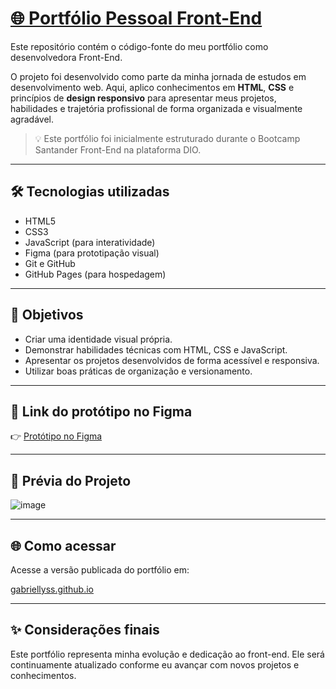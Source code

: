 # [🌐 Portfólio Pessoal Front-End](https://gabriellyss.github.io/)

Este repositório contém o código-fonte do meu portfólio como desenvolvedora Front-End.

O projeto foi desenvolvido como parte da minha jornada de estudos em desenvolvimento web. Aqui, aplico conhecimentos em **HTML**, **CSS** e princípios de **design responsivo** para apresentar meus projetos, habilidades e trajetória profissional de forma organizada e visualmente agradável.

> 💡 Este portfólio foi inicialmente estruturado durante o Bootcamp Santander Front-End na plataforma DIO.

---

## 🛠 Tecnologias utilizadas

- HTML5  
- CSS3  
- JavaScript (para interatividade)  
- Figma (para prototipação visual)  
- Git e GitHub  
- GitHub Pages (para hospedagem)

---

## 🎯 Objetivos

- Criar uma identidade visual própria.
- Demonstrar habilidades técnicas com HTML, CSS e JavaScript.
- Apresentar os projetos desenvolvidos de forma acessível e responsiva.
- Utilizar boas práticas de organização e versionamento.

---

## 📐 Link do protótipo no Figma

👉 [Protótipo no Figma](https://www.figma.com/design/CIyH7ddsHlXICUUvDaBHIt/portfolio?node-id=0-1&p=f&t=TKNdgsT2lpvjdOz2-0)

---

## 📸 Prévia do Projeto

<img width="auto" height="auto" alt="image" src="https://github.com/user-attachments/assets/992dfeae-6e7f-4d5b-94e0-b02bc594dd37" />

---

## 🌐 Como acessar
Acesse a versão publicada do portfólio em:

[gabriellyss.github.io](https://gabriellyss.github.io/)

---

## ✨ Considerações finais
Este portfólio representa minha evolução e dedicação ao front-end. Ele será continuamente atualizado conforme eu avançar com novos projetos e conhecimentos.
